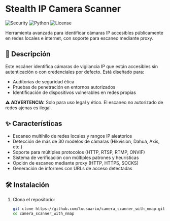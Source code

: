# Stealth IP Camera Scanner

![Security](https://img.shields.io/badge/Security-Pentesting-red)
![Python](https://img.shields.io/badge/Python-3.7%2B-blue)
![License](https://img.shields.io/badge/License-MIT-green)

Herramienta avanzada para identificar cámaras IP accesibles públicamente en redes locales e internet, con soporte para escaneo mediante proxy.

## 📌 Descripción

Este escáner identifica cámaras de vigilancia IP que están accesibles sin autenticación o con credenciales por defecto. Está diseñado para:

- Auditorías de seguridad ética
- Pruebas de penetración en entornos autorizados
- Identificación de dispositivos vulnerables en redes propias

**⚠️ ADVERTENCIA:** Solo para uso legal y ético. El escaneo no autorizado de redes ajenas es ilegal.

## ✨ Características

- Escaneo multihilo de redes locales y rangos IP aleatorios
- Detección de más de 30 modelos de cámaras (Hikvision, Dahua, Axis, etc.)
- Soporte para múltiples protocolos (HTTP, RTSP, RTMP, ONVIF)
- Sistema de verificación con múltiples patrones y heurísticas
- Opción de escaneo mediante proxy (HTTP, HTTPS, SOCKS)
- Generación de informes con URLs de acceso detectadas

## 🛠 Instalación

1. Clona el repositorio:
   ```bash
   git clone https://github.com/tuusuario/camera_scanner_with_nmap.git
   cd camera_scanner_with_nmap

